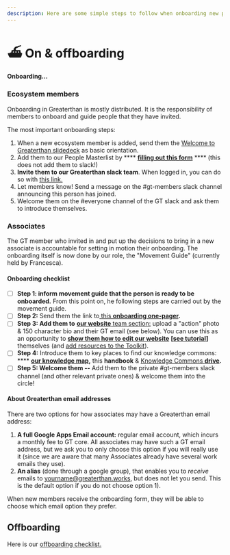 ```yaml
---
description: Here are some simple steps to follow when onboarding new people to GT.
---
```


# ⛴ On & offboarding

#### Onboarding...

### Ecosystem members

Onboarding in Greaterthan is mostly distributed. It is the responsibility of members to onboard and guide people that they have invited.&#x20;

The most important onboarding steps:&#x20;

1. When a new ecosystem member is added, send them the [Welcome to Greaterthan slidedeck](https://docs.google.com/presentation/d/1rFSGgnr78lhhy5qUJU2nRUVO1Xro84iDbriAotjiRV0/edit#slide=id.p21) as basic orientation.&#x20;
2. Add them to our People Masterlist by **** [**filling out this form**](https://airtable.com/shrsRwYaxNOLaN46o) **** (this does not add them to slack!)
3. **Invite them to our Greaterthan slack team**. When logged in, you can do so with [this link. ](https://greaterfinance.slack.com/admin/invites)
4. Let members know! Send a message on the #gt-members slack channel announcing this person has joined.&#x20;
5. Welcome them on the #everyone channel of the GT slack and ask them to introduce themselves.&#x20;

### Associates

The GT member who invited in and put up the decisions to bring in a new associate is accountable for setting in motion their onboarding. The onboarding itself is now done by our role, the "Movement Guide" (currently held by Francesca).

#### Onboarding checklist

* [ ] **Step 1: inform movement guide that the person is ready to be onboarded.** From this point on, he following steps are carried out by the movement guide.&#x20;
* [ ] **Step 2:** Send them the link to[ this **onboarding one-pager**](https://docs.google.com/document/d/1Qij7\_XeBFWugVHX0m1mOg7rArwORcWDnkptbYgASLFY/edit)**.**
* [ ] **Step 3: Add them to** [**our website** team section:](https://greaterthan.works/who-we-are) upload a "action" photo & 150 character bio and their GT email (see below). You can use this as an opportunity to [**show them how to edit our website**](https://www.loom.com/share/635395e805594346b99ad04a3f3ae135) **\[**[**see tutorial**](https://www.loom.com/share/635395e805594346b99ad04a3f3ae135)**]** themselves (and [add resources to the Toolkit](https://www.loom.com/share/82b8a78d1c0940929ad56c4eb6f4d513)).&#x20;
* [ ] **Step 4:** Introduce them to key places to find our knowledge commons: **** [**our knowledge map**](https://www.mindmeister.com/1008538106)**,** this **handbook** & [Knowledge Commons **drive**](https://drive.google.com/drive/u/0/folders/0AMicdnwGdCaEUk9PVA)**.**
* [ ] **Step 5: Welcome them --** Add them to the private #gt-members slack channel (and other relevant private ones) & welcome them into the circle!&#x20;

#### About Greaterthan email addresses

There are two options for how associates may have a Greaterthan email address:

1. **A full Google Apps Email account:** regular email account, which incurs a monthly fee to GT core. All associates may have such a GT email address, but we ask you to only choose this option if you will really use it (since we are aware that many Associates already have several work emails they use). &#x20;
2. **An alias** (done through a google group), that enables you to _receive_ emails to yourname@greaterthan.works, but does not let you send. This is the default option if you do not choose option 1).

When new members receive the onboarding form, they will be able to choose which email option they prefer.



## Offboarding

Here is our [offboarding checklist. ](https://docs.google.com/document/d/1bT3EXJSD-oTWouHSprullebs6bbxAMzyt\_UnJD3PYn8/edit)

